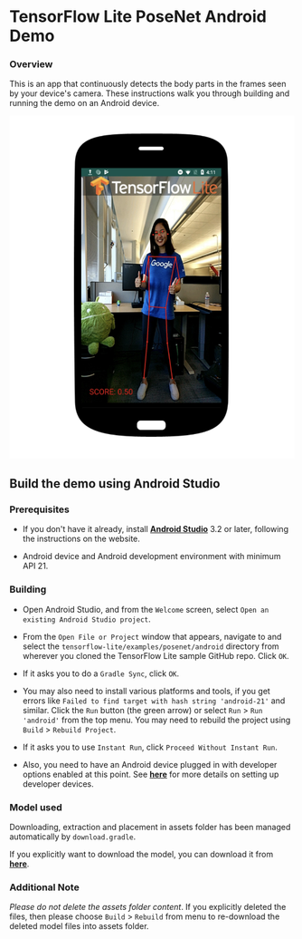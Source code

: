 # TensorFlow Lite PoseNet Android Demo
### Overview
This is an app that continuously detects the body parts in the frames seen by
 your device's camera. These instructions walk you through building and running
 the demo on an Android device.

![Demo Image](posenetimage.png)

## Build the demo using Android Studio

### Prerequisites

* If you don't have it already, install **[Android Studio](
 https://developer.android.com/studio/index.html)** 3.2 or
 later, following the instructions on the website.

* Android device and Android development environment with minimum API 21.

### Building
* Open Android Studio, and from the `Welcome` screen, select
`Open an existing Android Studio project`.

* From the `Open File or Project` window that appears, navigate to and select
 the `tensorflow-lite/examples/posenet/android` directory from wherever you
 cloned the TensorFlow Lite sample GitHub repo. Click `OK`.

* If it asks you to do a `Gradle Sync`, click `OK`.

* You may also need to install various platforms and tools, if you get errors
 like `Failed to find target with hash string 'android-21'` and similar. Click
 the `Run` button (the green arrow) or select `Run` > `Run 'android'` from the
 top menu. You may need to rebuild the project using `Build` > `Rebuild Project`.

* If it asks you to use `Instant Run`, click `Proceed Without Instant Run`.

* Also, you need to have an Android device plugged in with developer options
 enabled at this point. See **[here](
 https://developer.android.com/studio/run/device)** for more details
 on setting up developer devices.


### Model used
Downloading, extraction and placement in assets folder has been managed
 automatically by `download.gradle`.

If you explicitly want to download the model, you can download it from
 **[here](
 https://storage.googleapis.com/download.tensorflow.org/models/tflite/posenet_mobilenet_v1_100_513x513_multi_kpt_stripped.tflite)**.

### Additional Note
_Please do not delete the assets folder content_. If you explicitly deleted the
 files, then please choose `Build` > `Rebuild` from menu to re-download the
 deleted model files into assets folder.

